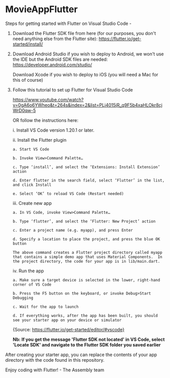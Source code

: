 # MovieAppFlutter

Steps for getting started with Flutter on Visual Studio Code - 

1.  Download the Flutter SDK file from here (for our purposes, you don't need anything else from the Flutter site):
    https://flutter.io/get-started/install/

2.  Download Android Studio if you wish to deploy to Android, we won't use the IDE but the Android SDK files are needed:
    https://developer.android.com/studio/

    Download Xcode if you wish to deploy to iOS (you will need a Mac for this of course)

3.  Follow this tutorial to set up Flutter for Visual Studio Code

    https://www.youtube.com/watch?v=0gA6o6YWheo&t=264s&index=2&list=PLj4015jR_q9F5b4xaHLOkr8cjWrD0qw-5
    
    OR follow the instructions here:
    
    i.  Install VS Code version 1.20.1 or later.

    ii. Install the Flutter plugin
    
        a. Start VS Code
        
        b. Invoke View>Command Palette…
        
        c. Type ‘install’, and select the ‘Extensions: Install Extension’ action
        
        d. Enter flutter in the search field, select ‘Flutter’ in the list, and click Install
        
        e. Select ‘OK’ to reload VS Code (Restart needed)
    
    iii. Create new app

        a. In VS Code, invoke View>Command Palette…
        
        b. Type ‘flutter’, and select the ‘Flutter: New Project’ action
        
        c. Enter a project name (e.g. myapp), and press Enter
        
        d. Specify a location to place the project, and press the blue OK button
        
        The above command creates a Flutter project directory called myapp that contains a simple demo app that uses Material Components.  In the project directory, the code for your app is in lib/main.dart.

    iv.  Run the app

        a. Make sure a target device is selected in the lower, right-hand corner of VS Code
        
        b. Press the F5 button on the keyboard, or invoke Debug>Start Debugging
        
        c. Wait for the app to launch
        
        d. If everything works, after the app has been built, you should see your starter app on your device or simulator
        
    {Source: https://flutter.io/get-started/editor/#vscode}
    
    <b>Nb: If you get the message 'Flutter SDK not located' in VS Code, select 'Locate SDK' and navigate to the Flutter SDK folder you saved earlier</b>

After creating your starter app, you can replace the contents of your app directory with the code found in this repository.

Enjoy coding with Flutter! - The Assembly team
